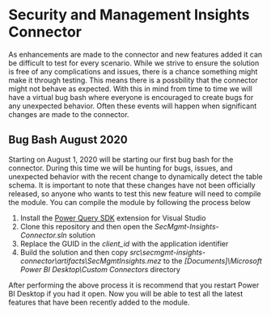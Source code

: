 # Security and Management Insights Connector

As enhancements are made to the connector and new features added it can be difficult to test for every scenario. While we strive to ensure the solution is free of any complications and issues, there is a chance something might make it through testing. This means there is a possbility that the connector might not behave as expected. With this in mind from time to time we will have a virtual bug bash where everyone is encouraged to create bugs for any unexpected behavior. Often these events will happen when significant changes are made to the connector.    

## Bug Bash August 2020

Starting on August 1, 2020 will be starting our first bug bash for the connector. During this time we will be hunting for bugs, issues, and unexpected behavior with the recent change to dynamically detect the table schema. It is important to note that these changes have not been officially released, so anyone who wants to test this new feature will need to compile the module. You can compile the module by following the process below

1. Install the [Power Query SDK](https://marketplace.visualstudio.com/items?itemName=Dakahn.PowerQuerySDK) extension for Visual Studio
2. Clone this repository and then open the *SecMgmt-Insights-Connector.sln* solution
3. Replace the GUID in the *client_id* with the application identifier
4. Build the solution and then copy *src\secmgmt-insights-connector\artifacts\SecMgmtInsights.mez* to the *[Documents]\Microsoft Power BI Desktop\Custom Connectors* directory

After performing the above process it is recommend that you restart Power BI Desktop if you had it open. Now you will be able to test all the latest features that have been recently added to the module. 
 